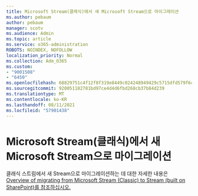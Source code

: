 ```yaml
---
title: Microsoft Stream(클래식)에서 새 Microsoft Stream으로 마이그레이션
ms.author: pebaum
author: pebaum
manager: scotv
ms.audience: Admin
ms.topic: article
ms.service: o365-administration
ROBOTS: NOINDEX, NOFOLLOW
localization_priority: Normal
ms.collection: Adm_O365
ms.custom:
- "9001508"
- "6450"
ms.openlocfilehash: 68829751c4f12f8f319e8449c024248949429c5715dfd579f6cbc67d59584b5f
ms.sourcegitcommit: 920051182781bd97ce4d4d6fbd268cb37b84d239
ms.translationtype: MT
ms.contentlocale: ko-KR
ms.lasthandoff: 08/11/2021
ms.locfileid: "57901438"
---
```

# <a name="migrate-from-microsoft-stream-classic-to-the-new-microsoft-stream"></a>Microsoft Stream(클래식)에서 새 Microsoft Stream으로 마이그레이션

클래식 스트림에서 새 Stream으로 마이그레이션하는 데 대한 자세한 내용은 [Overview of migrating from Microsoft Stream (Classic) to Stream (built on SharePoint)를 참조하십시오.](https://docs.microsoft.com/stream/streamnew/stream-classic-to-new-migration-overview)